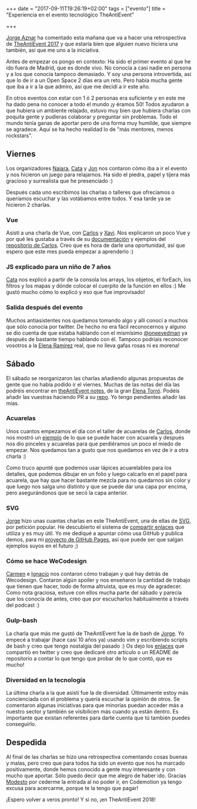 +++
date = "2017-09-11T19:26:19+02:00"
tags = ["evento"]
title = "Experiencia en el evento tecnológico TheAntiEvent"

+++

[Jorge Aznar](https://twitter.com/jorgeATGU) ha comentado esta mañana que va a hacer una retrospectiva de [TheAntiEvent 2017](http://theantievent.org/) y que estaría bien que alguien nuevo hiciera una también, así que me uno a la iniciativa.

Antes de empezar os pongo en contexto: Ha sido el primer evento al que he ido fuera de Madrid, que es donde vivo. No conocía a casi nadie en persona y a los que conocía tampoco demasiado. Y soy una persona introvertida, así que lo de ir a un Open Space 2 días era un reto. Pero había mucha gente que iba a ir a la que admiro, así que me decidí a ir este año.

En otros eventos con estar con 1 ó 2 personas era suficiente y en este me ha dado pena no conocer a todo el mundo ¡y éramos 50! Todos ayudaron a que hubiera un ambiente relajado, estuvo muy bien que hubiera charlas con poquita gente y pudieras colaborar y preguntar sin problemas. Todo el mundo tenía ganas de aportar pero de una forma muy humilde, que siempre se agradece. Aquí se ha hecho realidad lo de "más mentores, menos rockstars".

##  Viernes

Los organizadores [Naiara](https://twitter.com/nabaroa), [Cata](https://twitter.com/cataflu) y [Jon](https://twitter.com/jontorrado) nos contaron cómo iba a ir el evento y nos hicieron un juego para relajarnos. Ha sido el piedra, papel y tijera más gracioso y surrealista que he presenciado :)

Después cada uno escribimos las charlas o talleres que ofrecíamos o queríamos escuchar y las votábamos entre todos. Y esa tarde ya se hicieron 2 charlas. 

### Vue 

Asistí a una charla de Vue, con [Carlos](https://twitter.com/sirikon) y [Xavi](https://twitter.com/Xaviju). Nos explicaron un poco Vue y por qué les gustaba a través de su [documentación](https://vuejs.org/v2/guide/) y ejemplos del [repositorio de Carlos](https://sirikon.github.io/vue-examples/). Creo que es hora de darle una oportunidad, así que espero que este mes pueda empezar a aprenderlo :)

### JS explicado para un niño de 7 años

[Cata](https://twitter.com/cataflu) nos explicó a partir de la consola los arrays, los objetos, el forEach, los filtros y los mapas y dónde colocar el cuerpito de la función en ellos :) Me gustó mucho cómo lo explicó y eso que fue improvisado!

### Salida después del evento

Muchos antiasistentes nos quedamos tomando algo y allí conocí a muchos que sólo conocía por twitter. De hecho no era fácil reconocernos y alguno se dio cuenta de que estaba hablando con el mismísimo [@oneeyedman](https://twitter.com/oneeyedman) ya después de bastante tiempo hablando con él. Tampoco podríais reconocer vosotros a la [Elena Ramírez](https://twitter.com/lenatwitteada) real, que no lleva gafas rosas ni es morena!

## Sábado

El sábado se reorganizaron las charlas añadiendo algunas propuestas de gente que no había podido ir el viernes. Muchas de las notas del día las podréis encontrar en [theAntiEvent notes](https://elenatorro.github.io/theantievent-notes/), de la gran [Elena Torró](https://twitter.com/eletorro). Podéis añadir las vuestras haciendo PR a su [repo](https://github.com/elenatorro/theantievent-notes). Yo tengo pendientes añadir las mías.

### Acuarelas

Unos cuantos empezamos el día con el taller de acuarelas de [Carlos](https://twitter.com/oneeyedman), donde nos mostró un [ejemplo](https://twitter.com/TheAntiEvent/status/906472953415598080) de lo que se puede hacer con acuarela y después nos dio pinceles y acuarelas para que perdiéramos un poco el miedo de empezar. Nos quedamos tan a gusto que nos quedamos en vez de ir a otra charla :)

Como truco apunté que podemos usar lápices acuarelables para los detalles, que podemos dibujar en un folio y luego calcarlo en el papel para acuarela, que hay que hacer bastante mezcla para no quedarnos sin color y que luego nos salga uno distinto y que se puede dar una capa por encima, pero asegurándonos que se secó la capa anterior. 

### SVG

[Jorge](https://twitter.com/jorgeATGU) hizo unas cuantas charlas en este TheAntiEvent, una de ellas de [SVG](http://jorgeatgu.github.io/slides-svg/#/), por petición popular. He descubierto el sistema de [compartir enlaces](https://twitter.com/jorgeATGU/status/906488104349028352) que utiliza y es muy útil. Yo me dediqué a apuntar cómo usa GitHub y publica demos, para mi [proyecto de GitHub Pages](https://github.com/cristinafsanz/github-pages), así que puede ser que salgan ejemplos suyos en el futuro ;)

### Cómo se hace WeCodesign

[Carmen](https://twitter.com/carmenansio) e [Ignacio](https://twitter.com/IgnaciodeNuevo) nos contaron cómo trabajan y qué hay detrás de Wecodesign. Contaron algún spoiler y nos enseñaron la cantidad de trabajo que tienen que hacer, todo de forma altruista, que es muy de agradecer. Como nota graciosa, estuve con ellos mucha parte del sábado y parecía que los conocía de antes, creo que por escucharlos habitualmente a través del podcast :)

### Gulp-bash

La charla que más me gustó de TheAntiEvent fue la de bash de [Jorge](https://twitter.com/jorgeATGU). Yo empecé a trabajar (hace casi 10 años ya) usando vim y escribiendo scripts de bash y creo que tengo nostalgia del pasado :) Os dejo los [enlaces](https://twitter.com/jorgeATGU/status/906542557362081792) que compartió en twitter y creo que dedicaré otro artículo o un README de repositorio a contar lo que tengo que probar de lo que contó, que es mucho!

### Diversidad en la tecnología

La última charla a la que asistí fue la de diversidad. Últimamente estoy más concienciada con el problema y quería escuchar la opinión de otros. Se comentaron algunas iniciativas para que minorías puedan acceder más a nuestro sector y también se visibilicen más cuando ya están dentro. Es importante que existan referentes para darte cuenta que tú también puedes conseguirlo.

## Despedida 

Al final de las charlas se hizo una retrospectiva comentando cosas buenas y malas, pero creo que para todos ha sido un evento que nos ha marcado positivamente, donde hemos conocido a gente muy interesante y con mucho que aportar. Sólo puedo decir que me alegro de haber ido. Gracias [Modesto](https://twitter.com/msanjuan) por cederme la entrada al no poder ir, en Codemotion ya tengo excusa para acercarme, porque te la tengo que pagar!

¡Espero volver a veros pronto! Y si no, ¡en TheAntiEvent 2018!  
